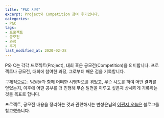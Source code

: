 ```yaml
---
title: "P&C 시작"
excerpt: Project와 Competition 참여 후기입니다.
categories:
- P&C
tags:
- 프로젝트
- 공모전
- 과정
- 후기
last_modified_at: 2020-02-28
---
```




P와 C는 각각 프로젝트(Project), 대회 혹은 공모전(Competition)을 의미합니다. 프로젝트나 공모전, 대회에 참여한 과정, 그로부터 배운 점을 기록합니다. 

구체적으로는 팀원들과 함께 어떠한 시행착오를 겪었고, 무슨 시도를 하여 어떤 결과를 얻었는지, 이후에 어떤 공부를 더 진행해 무슨 발전을 이루고 싶은지 상세하게 기록하는 것을 목표로 합니다. 

프로젝트, 공모전 내용을 정리하는 것과 관련해서는 변성윤님의 [어쩐지 오늘은](https://zzsza.github.io/category/data/) 블로그를 참고했습니다.